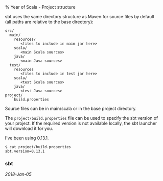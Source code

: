 % Year of Scala - Project structure

sbt uses the same directory structure as Maven for source files by default (all paths are relative to the base directory):

```
src/
  main/
    resources/
       <files to include in main jar here>
    scala/
       <main Scala sources>
    java/
       <main Java sources>
  test/
    resources
       <files to include in test jar here>
    scala/
       <test Scala sources>
    java/
       <test Java sources>
project/
    build.properties
```

Source files can be in main/scala or in the base project directory.

The ```project/build.properties``` file can be used to specify the sbt version of your project. If the required version is not available locally, the sbt launcher will download it for you. 

I've been using 0.13.1. 

```
$ cat project/build.properties
sbt.version=0.13.1
```

### sbt 

_2018-Jan-05_
